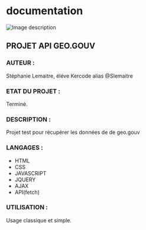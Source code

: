 # documentation

![Image description](public/images/accueil.PNG)

## PROJET API GEO.GOUV
### AUTEUR : 

Stéphanie Lemaitre, éléve Kercode alias @Slemaitre

### ETAT DU PROJET : 

Terminé.

### DESCRIPTION : 

Projet test pour récupérer les données de de geo.gouv
              
              
### LANGAGES : 

* HTML 
* CSS 
* JAVASCRIPT 
* JQUERY
* AJAX
* API(fetch)

### UTILISATION : 

Usage classique et simple.
              









